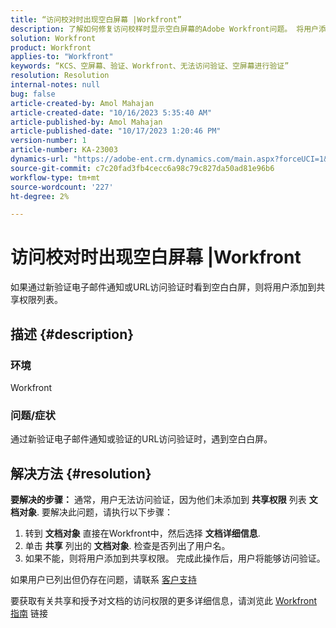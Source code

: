 ```yaml
---
title: “访问校对时出现空白屏幕 |Workfront”
description: 了解如何修复访问校样时显示空白屏幕的Adobe Workfront问题。 将用户添加到共享权限列表。
solution: Workfront
product: Workfront
applies-to: "Workfront"
keywords: “KCS、空屏幕、验证、Workfront、无法访问验证、空屏幕进行验证”
resolution: Resolution
internal-notes: null
bug: false
article-created-by: Amol Mahajan
article-created-date: "10/16/2023 5:35:40 AM"
article-published-by: Amol Mahajan
article-published-date: "10/17/2023 1:20:46 PM"
version-number: 1
article-number: KA-23003
dynamics-url: "https://adobe-ent.crm.dynamics.com/main.aspx?forceUCI=1&pagetype=entityrecord&etn=knowledgearticle&id=c774cfd4-e56b-ee11-8df0-6045bd006239"
source-git-commit: c7c20fad3fb4cecc6a98c79c827da50ad81e96b6
workflow-type: tm+mt
source-wordcount: '227'
ht-degree: 2%

---
```


# 访问校对时出现空白屏幕 |Workfront


如果通过新验证电子邮件通知或URL访问验证时看到空白白屏，则将用户添加到共享权限列表。

## 描述 {#description}


### <b>环境</b>

Workfront



### <b>问题/症状</b>

通过新验证电子邮件通知或验证的URL访问验证时，遇到空白白屏。


## 解决方法 {#resolution}

<b>要解决的步骤：</b>
通常，用户无法访问验证，因为他们未添加到 <b>共享权限</b> 列表 <b>文档对象</b>. 要解决此问题，请执行以下步骤：

1. 转到 <b>文档对象</b> 直接在Workfront中，然后选择 <b>文档详细信息</b>.
2. 单击 <b>共享</b> 列出的 <b>文档对象</b>. 检查是否列出了用户名。
3. 如果不能，则将用户添加到共享权限。 完成此操作后，用户将能够访问验证。




如果用户已列出但仍存在问题，请联系 [客户支持](https://experienceleague.adobe.com/docs/workfront/using/basics/tips-tricks-for-basics/contact-customer-support.html)



要获取有关共享和授予对文档的访问权限的更多详细信息，请浏览此 [Workfront指南](https://experienceleague.adobe.com/docs/workfront/using/basics/grant-request-object-permissions/document-permissions.html) 链接
